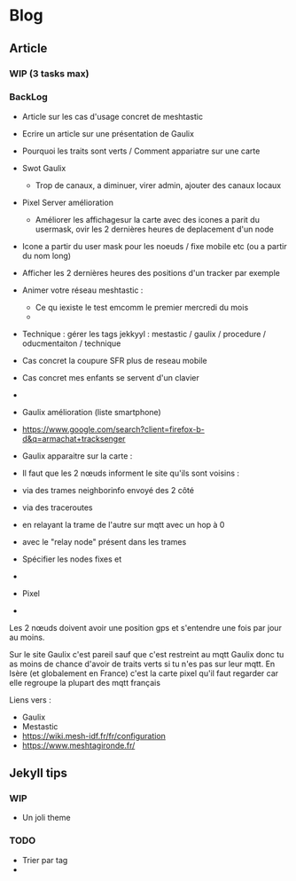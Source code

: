 # Blog

## Article

### WIP (3 tasks max)


### BackLog

- Article sur les cas d'usage concret de meshtastic 
- Ecrire un article sur une présentation de Gaulix
- Pourquoi les traits sont verts / Comment appariatre sur une carte 
- Swot Gaulix
  - Trop de canaux, a diminuer, virer admin, ajouter des canaux locaux 
- Pixel Server amélioration 
  - Améliorer les affichagesur la carte avec des icones a parit du usermask, ovir les 2 dernières heures de deplacement d'un node
-   Icone a partir du user mask pour les noeuds / fixe mobile etc (ou a partir du nom long)
-   Afficher les 2 dernières heures des positions d'un tracker par exemple
 
- Animer votre réseau meshtastic :
  -   Ce qu iexiste le test emcomm le premier mercredi du mois
  -   

- Technique : gérer les tags jekkyyl : mestastic / gaulix / procedure / oducmentaiton / technique 
- Cas concret la coupure SFR plus de reseau mobile
- Cas concret mes enfants se servent d'un clavier
- 
- Gaulix amélioration (liste smartphone)
- https://www.google.com/search?client=firefox-b-d&q=armachat+tracksenger
- Gaulix apparaitre sur la carte :
-   Il faut que les 2 nœuds informent le site qu'ils sont voisins :
- via des trames neighborinfo envoyé des 2 côté
- via des traceroutes
- en relayant la trame de l'autre sur mqtt avec un hop à 0
- avec le "relay node" présent dans les trames
- Spécifier les nodes fixes et 
- 
- Pixel
-   
Les 2 nœuds doivent avoir une position gps et s'entendre une fois par jour au moins.

Sur le site Gaulix c'est pareil sauf que c'est restreint au mqtt Gaulix donc tu as moins de chance d'avoir de traits verts si tu n'es pas sur leur mqtt.
En Isère (et globalement en France) c'est la carte pixel qu'il faut regarder car elle regroupe la plupart des mqtt français

Liens vers :
  - Gaulix
  - Mestastic
  - https://wiki.mesh-idf.fr/fr/configuration
  - https://www.meshtagironde.fr/

## Jekyll tips

### WIP

- Un joli theme

### TODO

- Trier par tag
- 
